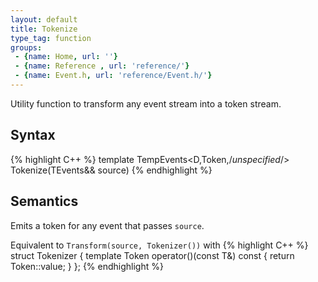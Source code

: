 ```yaml
---
layout: default
title: Tokenize
type_tag: function
groups: 
 - {name: Home, url: ''}
 - {name: Reference , url: 'reference/'}
 - {name: Event.h, url: 'reference/Event.h/'}
---
```

Utility function to transform any event stream into a token stream.

## Syntax
{% highlight C++ %}
template <typename TEvents>
TempEvents<D,Token,/*unspecified*/> Tokenize(TEvents&& source)
{% endhighlight %}

## Semantics

Emits a token for any event that passes `source`.

Equivalent to `Transform(source, Tokenizer())` with
{% highlight C++ %}
struct Tokenizer
{
    template <typename T>
    Token operator()(const T&) const { return Token::value; }
};
{% endhighlight %}